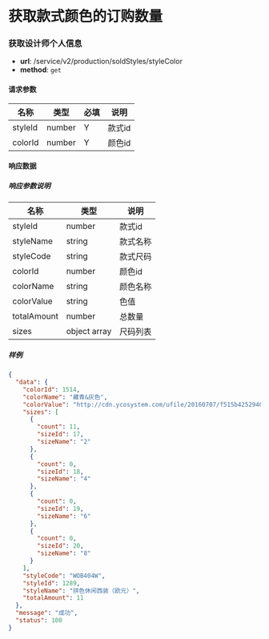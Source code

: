 获取款式颜色的订购数量
=======

### 获取设计师个人信息

- **url**: /service/v2/production/soldStyles/styleColor
- **method**: `get`

#### 请求参数

|   名称  |  类型  | 必填 |  说明  |
|---------|--------|------|--------|
| styleId | number | Y    | 款式id |
| colorId | number | Y    | 颜色id |

#### 响应数据

##### 响应参数说明

|     名称    |     类型     |   说明   |
|-------------|--------------|----------|
| styleId     | number       | 款式id   |
| styleName   | string       | 款式名称 |
| styleCode   | string       | 款式尺码 |
| colorId     | number       | 颜色id   |
| colorName   | string       | 颜色名称 |
| colorValue  | string       | 色值     |
| totalAmount | number       | 总数量   |
| sizes       | object array | 尺码列表 |

##### 样例

```json
{
  "data": {
    "colorId": 1514,
    "colorName": "藏青&灰色",
    "colorValue": "http://cdn.ycosystem.com/ufile/20160707/f515b42529404ae2a753917879f420ef",
    "sizes": [
      {
        "count": 11,
        "sizeId": 17,
        "sizeName": "2"
      },
      {
        "count": 0,
        "sizeId": 18,
        "sizeName": "4"
      },
      {
        "count": 0,
        "sizeId": 19,
        "sizeName": "6"
      },
      {
        "count": 0,
        "sizeId": 20,
        "sizeName": "8"
      }
    ],
    "styleCode": "WOB404W",
    "styleId": 1289,
    "styleName": "拼色休闲西装（欧元）",
    "totalAmount": 11
  },
  "message": "成功",
  "status": 100
}
```